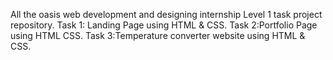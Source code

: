 All the oasis web development and designing internship Level 1 task project repository. Task 1: Landing Page using HTML & CSS. Task 2:Portfolio Page using HTML CSS. Task 3:Temperature converter website using HTML & CSS.
